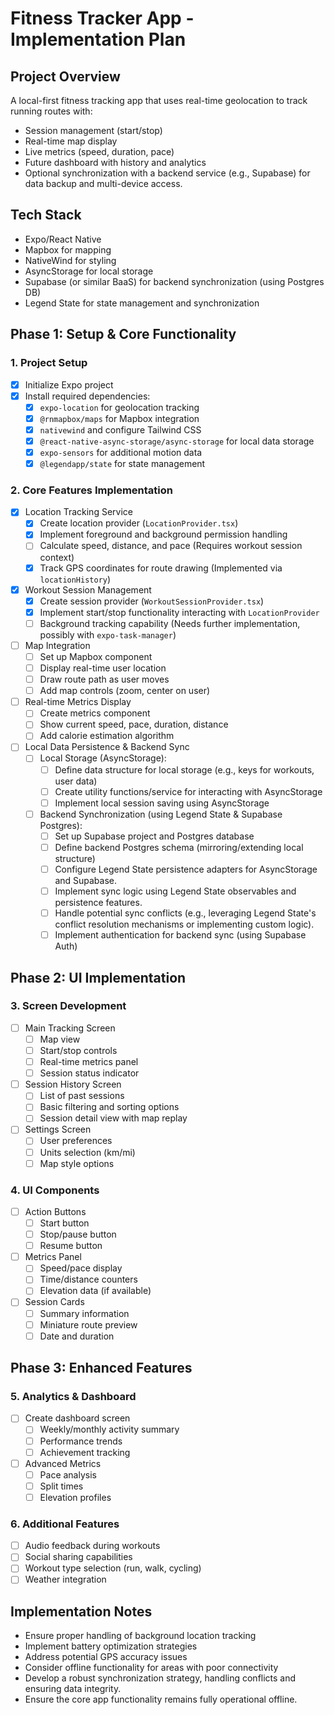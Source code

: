 # Fitness Tracker App - Implementation Plan

## Project Overview
A local-first fitness tracking app that uses real-time geolocation to track running routes with:
- Session management (start/stop)
- Real-time map display 
- Live metrics (speed, duration, pace)
- Future dashboard with history and analytics
- Optional synchronization with a backend service (e.g., Supabase) for data backup and multi-device access.

## Tech Stack
- Expo/React Native
- Mapbox for mapping
- NativeWind for styling
- AsyncStorage for local storage
- Supabase (or similar BaaS) for backend synchronization (using Postgres DB)
- Legend State for state management and synchronization

## Phase 1: Setup & Core Functionality

### 1. Project Setup
- [x] Initialize Expo project
- [x] Install required dependencies:
  - [x] `expo-location` for geolocation tracking
  - [x] `@rnmapbox/maps` for Mapbox integration
  - [x] `nativewind` and configure Tailwind CSS
  - [x] `@react-native-async-storage/async-storage` for local data storage
  - [x] `expo-sensors` for additional motion data
  - [x] `@legendapp/state` for state management

### 2. Core Features Implementation
- [x] Location Tracking Service
  - [x] Create location provider (`LocationProvider.tsx`)
  - [x] Implement foreground and background permission handling
  - [ ] Calculate speed, distance, and pace (Requires workout session context)
  - [x] Track GPS coordinates for route drawing (Implemented via `locationHistory`)

- [x] Workout Session Management
  - [x] Create session provider (`WorkoutSessionProvider.tsx`)
  - [x] Implement start/stop functionality interacting with `LocationProvider`
  - [ ] Background tracking capability (Needs further implementation, possibly with `expo-task-manager`)

- [ ] Map Integration
  - [ ] Set up Mapbox component
  - [ ] Display real-time user location
  - [ ] Draw route path as user moves
  - [ ] Add map controls (zoom, center on user)

- [ ] Real-time Metrics Display
  - [ ] Create metrics component
  - [ ] Show current speed, pace, duration, distance
  - [ ] Add calorie estimation algorithm

- [ ] Local Data Persistence & Backend Sync
  - [ ] Local Storage (AsyncStorage):
    - [ ] Define data structure for local storage (e.g., keys for workouts, user data)
    - [ ] Create utility functions/service for interacting with AsyncStorage
    - [ ] Implement local session saving using AsyncStorage
  - [ ] Backend Synchronization (using Legend State & Supabase Postgres):
    - [ ] Set up Supabase project and Postgres database
    - [ ] Define backend Postgres schema (mirroring/extending local structure)
    - [ ] Configure Legend State persistence adapters for AsyncStorage and Supabase.
    - [ ] Implement sync logic using Legend State observables and persistence features.
    - [ ] Handle potential sync conflicts (e.g., leveraging Legend State's conflict resolution mechanisms or implementing custom logic).
    - [ ] Implement authentication for backend sync (using Supabase Auth)

## Phase 2: UI Implementation

### 3. Screen Development
- [ ] Main Tracking Screen
  - [ ] Map view
  - [ ] Start/stop controls
  - [ ] Real-time metrics panel
  - [ ] Session status indicator

- [ ] Session History Screen
  - [ ] List of past sessions
  - [ ] Basic filtering and sorting options
  - [ ] Session detail view with map replay

- [ ] Settings Screen
  - [ ] User preferences
  - [ ] Units selection (km/mi)
  - [ ] Map style options

### 4. UI Components
- [ ] Action Buttons
  - [ ] Start button
  - [ ] Stop/pause button
  - [ ] Resume button

- [ ] Metrics Panel
  - [ ] Speed/pace display
  - [ ] Time/distance counters
  - [ ] Elevation data (if available)

- [ ] Session Cards
  - [ ] Summary information
  - [ ] Miniature route preview
  - [ ] Date and duration

## Phase 3: Enhanced Features

### 5. Analytics & Dashboard
- [ ] Create dashboard screen
  - [ ] Weekly/monthly activity summary
  - [ ] Performance trends
  - [ ] Achievement tracking

- [ ] Advanced Metrics
  - [ ] Pace analysis
  - [ ] Split times
  - [ ] Elevation profiles

### 6. Additional Features
- [ ] Audio feedback during workouts
- [ ] Social sharing capabilities
- [ ] Workout type selection (run, walk, cycling)
- [ ] Weather integration

## Implementation Notes

- Ensure proper handling of background location tracking
- Implement battery optimization strategies
- Address potential GPS accuracy issues
- Consider offline functionality for areas with poor connectivity
- Develop a robust synchronization strategy, handling conflicts and ensuring data integrity.
- Ensure the core app functionality remains fully operational offline.
